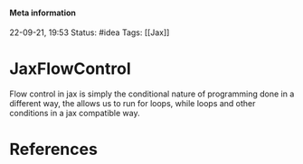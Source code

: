 #### Meta information
22-09-21, 19:53
Status: #idea
Tags: [[Jax]]





# JaxFlowControl
Flow control in jax is simply the conditional nature of programming done in a different way, the allows us to run for loops, while loops and other conditions in a jax compatible way.






# References
